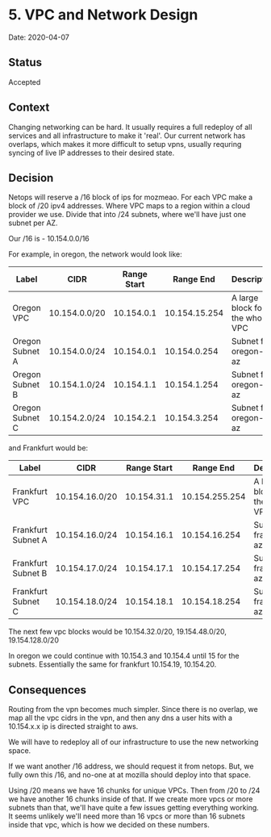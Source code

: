# 5. VPC and Network Design

Date: 2020-04-07

## Status

Accepted

## Context

Changing networking can be hard.  It usually requires a full redeploy of all services and all infrastructure to make it 'real'.  Our current network has overlaps, which makes it more difficult to setup vpns, usually requring syncing of live IP addresses to their desired state.

## Decision

Netops will reserve a /16 block of ips for mozmeao. For each VPC make a block of /20 ipv4 addresses.  Where VPC maps to a region within a cloud provider we use.  Divide that into /24 subnets, where we'll have just one subnet per AZ. 

Our /16 is - 10.154.0.0/16

For example, in oregon, the network would look like:

| Label           | CIDR          | Range Start  | Range End      | Description                     |
|-----------------|---------------|--------------|----------------|---------------------------------|
| Oregon VPC      | 10.154.0.0/20 | 10.154.0.1   | 10.154.15.254  | A large block for the whole VPC |
| Oregon Subnet A | 10.154.0.0/24 | 10.154.0.1   | 10.154.0.254   | Subnet for oregon-a az          |
| Oregon Subnet B | 10.154.1.0/24 | 10.154.1.1   | 10.154.1.254   | Subnet for oregon-b az          |
| Oregon Subnet C | 10.154.2.0/24 | 10.154.2.1   | 10.154.3.254   | Subnet for oregon-c az          |

and Frankfurt would be:

| Label              | CIDR           | Range Start   | Range End       | Description                        |
|--------------------|----------------|---------------|-----------------|------------------------------------|
| Frankfurt VPC      | 10.154.16.0/20 | 10.154.31.1   | 10.154.255.254  | A large block for the whole VPC    |
| Frankfurt Subnet A | 10.154.16.0/24 | 10.154.16.1   | 10.154.16.254   | Subnet for frankfurt-a az          |
| Frankfurt Subnet B | 10.154.17.0/24 | 10.154.17.1   | 10.154.17.254   | Subnet for frankfurt-b az          |
| Frankfurt Subnet C | 10.154.18.0/24 | 10.154.18.1   | 10.154.18.254   | Subnet for frankfurt-c az          |

The next few vpc blocks would be 10.154.32.0/20, 19.154.48.0/20, 19.154.128.0/20

In oregon we could continue with 10.154.3 and 10.154.4 until 15 for the subnets.  Essentially the same for frankfurt 10.154.19, 10.154.20.

## Consequences

Routing from the vpn becomes much simpler.  Since there is no overlap, we map all the vpc cidrs in the vpn, and then any dns a user hits with a 10.154.x.x ip is directed straight to aws.

We will have to redeploy all of our infrastructure to use the new networking space.

If we want another /16 address, we should request it from netops.  But, we fully own this /16, and no-one at at mozilla should deploy into that space.

Using /20 means we have 16 chunks for unique VPCs.  Then from /20 to /24 we have another 16 chunks inside of that. If we create more vpcs or more subnets than that, we'll have quite a few issues getting everything working.  It seems unlikely we'll need more than 16 vpcs or more than 16 subnets inside that vpc, which is how we decided on these numbers.
